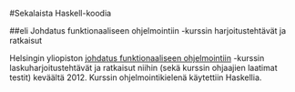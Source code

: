 #Sekalaista Haskell-koodia

##eli Johdatus funktionaaliseen ohjelmointiin -kurssin harjoitustehtävät ja ratkaisut

Helsingin yliopiston [johdatus funktionaaliseen ohjelmointiin](https://www.cs.helsinki.fi/courses/582315/2012/k/k/1) -kurssin laskuharjoitustehtävät ja ratkaisut niihin (sekä kurssin ohjaajien laatimat testit) keväältä 2012. Kurssin ohjelmointikielenä käytettiin Haskellia.